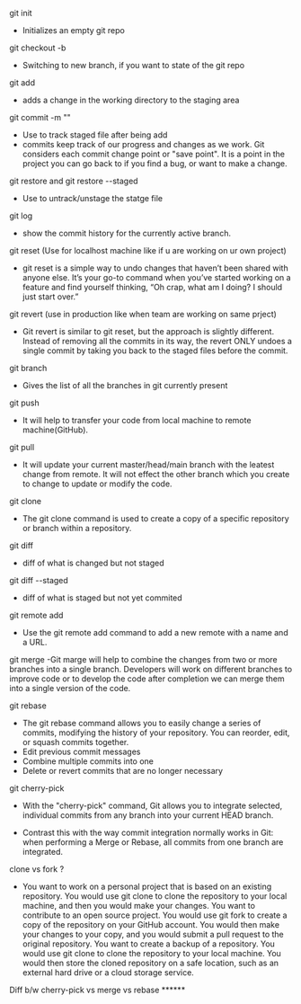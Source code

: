 git init
 - Initializes an empty git repo

git checkout -b <branch name>
 - Switching to new branch, if you want to state of the git repo

git add <fileName>
 - adds a change in the working directory to the staging area

 git commit -m "<Some Message>"
  - Use to track staged file after being add
  - commits keep track of our progress and changes as we   work. Git considers each commit change point or "save    point". It is a point in the project you can go back to if you find a bug, or want to make a change.

git restore and git restore --staged <filename>
 - Use to untrack/unstage the statge file

git log
  - show the commit history for the currently active branch.

git reset (Use for localhost machine like if u are working on ur own project)
 - git reset is a simple way to undo changes that haven’t been shared with anyone else. It’s your go-to  command when you’ve started working on a feature and find yourself thinking, “Oh crap, what am I doing? I should just start over.” 

git revert (use in production like when team are working on same prject)
  - Git revert is similar to git reset, but the approach is slightly different. Instead of removing all the commits in its way, the revert ONLY undoes a single commit by taking you back to the staged files before the commit.

git branch
 - Gives the list  of all the branches in git currently present

git push
 - It will help to transfer your code from local machine to remote machine(GitHub).

git pull
 - It will update your current master/head/main branch with the leatest change from remote. It will not effect the other branch which you create to change to update or modify the code.

git clone
 - The git clone command is used to create a copy of a specific repository or branch within a repository.

git diff
 - diff of what is changed but not staged

git diff --staged
 - diff of what is staged but not yet commited

git remote add
 - Use the git remote add command to add a new remote with a name and a URL.

git merge
 -Git marge will help to combine the changes from two or more branches into a single branch. Developers will work on different branches to improve code or to develop the code after completion we can merge them into a single version of the code.

git rebase
 - The git rebase command allows you to easily change a series of commits, modifying the history of your repository. You can reorder, edit, or squash commits together.
  - Edit previous commit messages
  - Combine multiple commits into one
  - Delete or revert commits that are no longer necessary

git cherry-pick
 - With the "cherry-pick" command, Git allows you to integrate selected, individual commits from any branch into your current HEAD branch.

 - Contrast this with the way commit integration normally works in Git: when performing a Merge or Rebase, all commits from one branch are integrated.

clone vs fork ?
 - You want to work on a personal project that is based on an existing repository.
   You would use git clone to clone the repository to your local machine, and then you would make your changes.
   You want to contribute to an open source project.
   You would use git fork to create a copy of the repository on your GitHub account. You would then make your changes to your copy, and you would submit a pull request to the original repository.
   You want to create a backup of a repository.
  You would use git clone to clone the repository to your local machine. You would then store the cloned repository on a safe location, such as an external hard drive or a cloud storage service.

Diff b/w cherry-pick vs merge vs rebase ******





 
